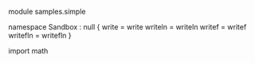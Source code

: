 module samples.simple

namespace Sandbox : null
{
	write = write
	writeln = writeln
	writef = writef
	writefln = writefln
}

import math